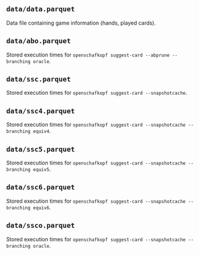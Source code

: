 ## `data/data.parquet`

Data file containing game information (hands, played cards).

## `data/abo.parquet`
Stored execution times for `openschafkopf suggest-card --abprune --branching oracle`.

## `data/ssc.parquet`
Stored execution times for `openschafkopf suggest-card --snapshotcache`.

## `data/ssc4.parquet`
Stored execution times for `openschafkopf suggest-card --snapshotcache --branching equiv4`.

## `data/ssc5.parquet`
Stored execution times for `openschafkopf suggest-card --snapshotcache --branching equiv5`.

## `data/ssc6.parquet`
Stored execution times for `openschafkopf suggest-card --snapshotcache --branching equiv6`.

## `data/ssco.parquet`
Stored execution times for `openschafkopf suggest-card --snapshotcache --branching oracle`.
